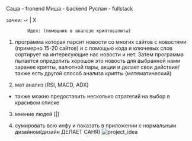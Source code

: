   Саша - fronend 
  Миша - backend 
  Руслан - fullstack
  
зачки: ✓ | X

            Идея: (помощник в аналезе криптовалюты)

1) программа которая парсит новости со многих сайтов с новостями
(примерно 15-20 сайтов) и с помощью кода и ключевых слов сортирует на интересующие нас новости и нет. 
Затем программа пытается определить хорошоя это новость для выбранной нами заранее 
крипты, валютной пары, акции
и делает свои действия/также есть другой способ анализа крипты (математический)

2) мат анализ (RSI, MACD, ADX)
  * также можно предоставить несколько стратегий на выбор в красивом списке 

3) мнение людей [|]

4) сумировать всю инфу и показать в приложении с нормальным дизайном(дизайн ДЕЛАЕТ САНЯ)
![project_idea](https://user-images.githubusercontent.com/96141717/200105992-14b5ea07-98e6-4d8c-8ed6-063b6e049b1e.PNG)
